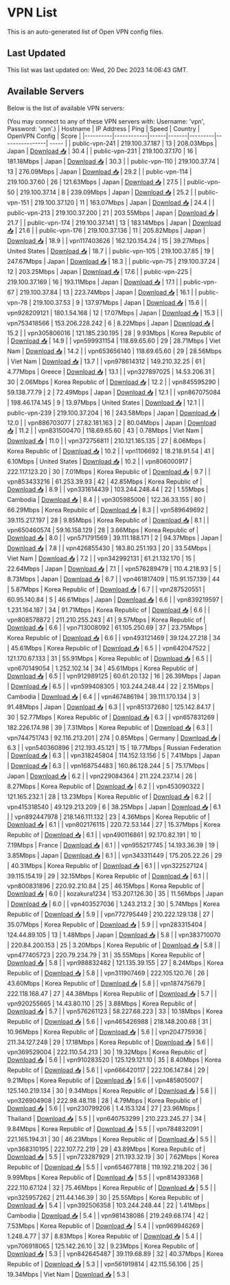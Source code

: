 # VPN List

This is an auto-generated list of Open VPN config files.

## Last Updated

This list was last updated on: Wed, 20 Dec 2023 14:06:43 GMT.

## Available Servers

Below is the list of available VPN servers:

(You may connect to any of these VPN servers with: Username: 'vpn', Password: 'vpn'.)
| Hostname | IP Address | Ping | Speed | Country | OpenVPN Config | Score |
|----------|------------|------|-------|---------|----------------| ----- |
| public-vpn-241 | 219.100.37.187 | 13 | 208.03Mbps | Japan | [Download 📥](./configs/server_0_JP.ovpn) | 30.4 |
| public-vpn-231 | 219.100.37.170 | 16 | 181.18Mbps | Japan | [Download 📥](./configs/server_1_JP.ovpn) | 30.3 |
| public-vpn-110 | 219.100.37.74 | 13 | 276.09Mbps | Japan | [Download 📥](./configs/server_2_JP.ovpn) | 29.2 |
| public-vpn-114 | 219.100.37.60 | 26 | 121.63Mbps | Japan | [Download 📥](./configs/server_3_JP.ovpn) | 27.5 |
| public-vpn-50 | 219.100.37.14 | 8 | 239.09Mbps | Japan | [Download 📥](./configs/server_4_JP.ovpn) | 25.2 |
| public-vpn-151 | 219.100.37.120 | 11 | 163.07Mbps | Japan | [Download 📥](./configs/server_5_JP.ovpn) | 24.4 |
| public-vpn-213 | 219.100.37.200 | 21 | 203.55Mbps | Japan | [Download 📥](./configs/server_6_JP.ovpn) | 21.7 |
| public-vpn-174 | 219.100.37.141 | 13 | 183.14Mbps | Japan | [Download 📥](./configs/server_7_JP.ovpn) | 21.6 |
| public-vpn-176 | 219.100.37.136 | 11 | 205.82Mbps | Japan | [Download 📥](./configs/server_8_JP.ovpn) | 18.9 |
| vpn117403626 | 162.120.154.24 | 15 | 39.27Mbps | United States | [Download 📥](./configs/server_9_US.ovpn) | 18.7 |
| public-vpn-105 | 219.100.37.85 | 19 | 247.67Mbps | Japan | [Download 📥](./configs/server_10_JP.ovpn) | 18.3 |
| public-vpn-75 | 219.100.37.24 | 12 | 203.25Mbps | Japan | [Download 📥](./configs/server_11_JP.ovpn) | 17.6 |
| public-vpn-225 | 219.100.37.169 | 16 | 193.11Mbps | Japan | [Download 📥](./configs/server_12_JP.ovpn) | 17.1 |
| public-vpn-67 | 219.100.37.84 | 13 | 223.74Mbps | Japan | [Download 📥](./configs/server_13_JP.ovpn) | 16.1 |
| public-vpn-78 | 219.100.37.53 | 9 | 137.97Mbps | Japan | [Download 📥](./configs/server_14_JP.ovpn) | 15.6 |
| vpn928209121 | 180.1.54.168 | 12 | 17.07Mbps | Japan | [Download 📥](./configs/server_15_JP.ovpn) | 15.3 |
| vpn753418566 | 153.206.228.242 | 6 | 8.22Mbps | Japan | [Download 📥](./configs/server_16_JP.ovpn) | 15.2 |
| vpn305806016 | 121.185.230.195 | 28 | 9.93Mbps | Korea Republic of | [Download 📥](./configs/server_17_KR.ovpn) | 14.9 |
| vpn599931154 | 118.69.65.60 | 29 | 28.71Mbps | Viet Nam | [Download 📥](./configs/server_18_VN.ovpn) | 14.2 |
| vpn653656140 | 118.69.65.60 | 29 | 28.56Mbps | Viet Nam | [Download 📥](./configs/server_19_VN.ovpn) | 13.7 |
| vpn978614312 | 149.210.32.25 | 61 | 4.77Mbps | Greece | [Download 📥](./configs/server_20_GR.ovpn) | 13.1 |
| vpn327897025 | 14.53.206.31 | 30 | 2.06Mbps | Korea Republic of | [Download 📥](./configs/server_21_KR.ovpn) | 12.2 |
| vpn845595290 | 59.138.77.79 | 2 | 72.49Mbps | Japan | [Download 📥](./configs/server_22_JP.ovpn) | 12.1 |
| vpn867075084 | 198.46.174.145 | 9 | 13.97Mbps | United States | [Download 📥](./configs/server_23_US.ovpn) | 12.1 |
| public-vpn-239 | 219.100.37.204 | 16 | 243.58Mbps | Japan | [Download 📥](./configs/server_24_JP.ovpn) | 12.0 |
| vpn886703077 | 27.82.181.163 | 2 | 80.04Mbps | Japan | [Download 📥](./configs/server_25_JP.ovpn) | 11.2 |
| vpn831500470 | 118.69.65.60 | 43 | 0.78Mbps | Viet Nam | [Download 📥](./configs/server_26_VN.ovpn) | 11.0 |
| vpn372756811 | 210.121.165.135 | 27 | 8.06Mbps | Korea Republic of | [Download 📥](./configs/server_27_KR.ovpn) | 10.2 |
| vpn1106692 | 18.218.91.54 | 41 | 6.10Mbps | United States | [Download 📥](./configs/server_28_US.ovpn) | 10.2 |
| vpn806000917 | 222.117.123.20 | 30 | 7.01Mbps | Korea Republic of | [Download 📥](./configs/server_29_KR.ovpn) | 9.7 |
| vpn853433216 | 61.253.39.93 | 42 | 42.85Mbps | Korea Republic of | [Download 📥](./configs/server_30_KR.ovpn) | 8.9 |
| vpn331614439 | 103.244.248.44 | 22 | 1.55Mbps | Cambodia | [Download 📥](./configs/server_31_KH.ovpn) | 8.4 |
| vpn305985006 | 122.36.33.155 | 80 | 66.29Mbps | Korea Republic of | [Download 📥](./configs/server_32_KR.ovpn) | 8.3 |
| vpn589649692 | 39.115.217.197 | 28 | 9.85Mbps | Korea Republic of | [Download 📥](./configs/server_33_KR.ovpn) | 8.1 |
| vpn650460574 | 59.16.158.129 | 28 | 3.66Mbps | Korea Republic of | [Download 📥](./configs/server_34_KR.ovpn) | 8.0 |
| vpn571791569 | 39.111.188.171 | 2 | 94.37Mbps | Japan | [Download 📥](./configs/server_35_JP.ovpn) | 7.8 |
| vpn426855430 | 183.80.251.193 | 20 | 33.54Mbps | Viet Nam | [Download 📥](./configs/server_36_VN.ovpn) | 7.2 |
| vpn342992131 | 61.21.132.170 | 15 | 22.64Mbps | Japan | [Download 📥](./configs/server_37_JP.ovpn) | 7.1 |
| vpn576289479 | 110.4.218.93 | 5 | 8.73Mbps | Japan | [Download 📥](./configs/server_38_JP.ovpn) | 6.7 |
| vpn461817409 | 115.91.157.139 | 44 | 5.87Mbps | Korea Republic of | [Download 📥](./configs/server_39_KR.ovpn) | 6.7 |
| vpn287520551 | 60.95.140.84 | 5 | 46.61Mbps | Japan | [Download 📥](./configs/server_40_JP.ovpn) | 6.6 |
| vpn839219597 | 1.231.164.187 | 34 | 91.71Mbps | Korea Republic of | [Download 📥](./configs/server_41_KR.ovpn) | 6.6 |
| vpn808578872 | 211.210.255.243 | 41 | 9.57Mbps | Korea Republic of | [Download 📥](./configs/server_42_KR.ovpn) | 6.6 |
| vpn713008092 | 61.105.250.69 | 37 | 23.75Mbps | Korea Republic of | [Download 📥](./configs/server_43_KR.ovpn) | 6.6 |
| vpn493121469 | 39.124.27.218 | 34 | 45.61Mbps | Korea Republic of | [Download 📥](./configs/server_44_KR.ovpn) | 6.5 |
| vpn642047522 | 121.170.67.133 | 31 | 55.91Mbps | Korea Republic of | [Download 📥](./configs/server_45_KR.ovpn) | 6.5 |
| vpn670149054 | 1.252.102.14 | 34 | 45.61Mbps | Korea Republic of | [Download 📥](./configs/server_46_KR.ovpn) | 6.5 |
| vpn912989125 | 60.61.20.132 | 16 | 26.39Mbps | Japan | [Download 📥](./configs/server_47_JP.ovpn) | 6.5 |
| vpn599408305 | 103.244.248.44 | 22 | 2.15Mbps | Cambodia | [Download 📥](./configs/server_48_KH.ovpn) | 6.4 |
| vpn467486194 | 39.111.170.134 | 3 | 91.48Mbps | Japan | [Download 📥](./configs/server_49_JP.ovpn) | 6.3 |
| vpn851372680 | 125.142.84.17 | 30 | 52.77Mbps | Korea Republic of | [Download 📥](./configs/server_50_KR.ovpn) | 6.3 |
| vpn657831269 | 182.226.174.98 | 39 | 7.31Mbps | Korea Republic of | [Download 📥](./configs/server_51_KR.ovpn) | 6.3 |
| vpn744751743 | 92.116.213.201 | 274 | 0.85Mbps | Germany | [Download 📥](./configs/server_52_DE.ovpn) | 6.3 |
| vpn540360896 | 212.193.45.121 | 15 | 19.77Mbps | Russian Federation | [Download 📥](./configs/server_53_RU.ovpn) | 6.3 |
| vpn318245804 | 114.152.13.156 | 5 | 7.41Mbps | Japan | [Download 📥](./configs/server_54_JP.ovpn) | 6.3 |
| vpn168754483 | 160.86.128.244 | 5 | 75.17Mbps | Japan | [Download 📥](./configs/server_55_JP.ovpn) | 6.2 |
| vpn229084364 | 211.224.237.14 | 26 | 8.27Mbps | Korea Republic of | [Download 📥](./configs/server_56_KR.ovpn) | 6.2 |
| vpn453090322 | 121.165.232.1 | 28 | 13.23Mbps | Korea Republic of | [Download 📥](./configs/server_57_KR.ovpn) | 6.2 |
| vpn415318540 | 49.129.213.209 | 6 | 38.25Mbps | Japan | [Download 📥](./configs/server_58_JP.ovpn) | 6.1 |
| vpn892447978 | 218.146.111.132 | 23 | 4.36Mbps | Korea Republic of | [Download 📥](./configs/server_59_KR.ovpn) | 6.1 |
| vpn802176115 | 220.72.53.144 | 27 | 15.37Mbps | Korea Republic of | [Download 📥](./configs/server_60_KR.ovpn) | 6.1 |
| vpn490116861 | 92.170.82.191 | 10 | 7.19Mbps | France | [Download 📥](./configs/server_61_FR.ovpn) | 6.1 |
| vpn955217745 | 14.193.36.39 | 19 | 3.85Mbps | Japan | [Download 📥](./configs/server_62_JP.ovpn) | 6.1 |
| vpn343311449 | 175.205.22.26 | 29 | 40.31Mbps | Korea Republic of | [Download 📥](./configs/server_63_KR.ovpn) | 6.1 |
| vpn322527124 | 39.115.154.19 | 29 | 32.15Mbps | Korea Republic of | [Download 📥](./configs/server_64_KR.ovpn) | 6.1 |
| vpn800831896 | 220.92.210.84 | 25 | 46.15Mbps | Korea Republic of | [Download 📥](./configs/server_65_KR.ovpn) | 6.0 |
| kozakura1234 | 153.207.126.30 | 35 | 11.56Mbps | Japan | [Download 📥](./configs/server_66_JP.ovpn) | 6.0 |
| vpn403527036 | 1.243.213.2 | 30 | 5.74Mbps | Korea Republic of | [Download 📥](./configs/server_67_KR.ovpn) | 5.9 |
| vpn772795449 | 210.222.129.138 | 27 | 35.07Mbps | Korea Republic of | [Download 📥](./configs/server_68_KR.ovpn) | 5.9 |
| vpn283315404 | 124.44.89.105 | 13 | 1.48Mbps | Japan | [Download 📥](./configs/server_69_JP.ovpn) | 5.8 |
| vpn383710070 | 220.84.200.153 | 25 | 3.20Mbps | Korea Republic of | [Download 📥](./configs/server_70_KR.ovpn) | 5.8 |
| vpn477405723 | 220.79.234.79 | 31 | 35.55Mbps | Korea Republic of | [Download 📥](./configs/server_71_KR.ovpn) | 5.8 |
| vpn988832482 | 121.135.39.155 | 27 | 8.24Mbps | Korea Republic of | [Download 📥](./configs/server_72_KR.ovpn) | 5.8 |
| vpn311907469 | 222.105.120.76 | 26 | 43.60Mbps | Korea Republic of | [Download 📥](./configs/server_73_KR.ovpn) | 5.8 |
| vpn187475679 | 222.118.168.47 | 27 | 44.38Mbps | Korea Republic of | [Download 📥](./configs/server_74_KR.ovpn) | 5.7 |
| vpn920255665 | 14.43.80.110 | 25 | 3.88Mbps | Korea Republic of | [Download 📥](./configs/server_75_KR.ovpn) | 5.7 |
| vpn576261123 | 58.227.68.223 | 33 | 10.18Mbps | Korea Republic of | [Download 📥](./configs/server_76_KR.ovpn) | 5.6 |
| vpn465426988 | 218.148.200.68 | 31 | 10.96Mbps | Korea Republic of | [Download 📥](./configs/server_77_KR.ovpn) | 5.6 |
| vpn204775936 | 211.34.127.248 | 29 | 17.18Mbps | Korea Republic of | [Download 📥](./configs/server_78_KR.ovpn) | 5.6 |
| vpn369529004 | 222.110.54.213 | 30 | 19.32Mbps | Korea Republic of | [Download 📥](./configs/server_79_KR.ovpn) | 5.6 |
| vpn910283520 | 125.129.121.10 | 35 | 8.40Mbps | Korea Republic of | [Download 📥](./configs/server_80_KR.ovpn) | 5.6 |
| vpn666420117 | 222.106.147.84 | 29 | 9.21Mbps | Korea Republic of | [Download 📥](./configs/server_81_KR.ovpn) | 5.6 |
| vpn485805007 | 125.140.219.134 | 30 | 9.34Mbps | Korea Republic of | [Download 📥](./configs/server_82_KR.ovpn) | 5.6 |
| vpn326904908 | 222.98.48.118 | 28 | 4.79Mbps | Korea Republic of | [Download 📥](./configs/server_83_KR.ovpn) | 5.6 |
| vpn230799206 | 1.4.153.124 | 27 | 23.96Mbps | Thailand | [Download 📥](./configs/server_84_TH.ovpn) | 5.5 |
| vpn640753299 | 210.223.245.27 | 34 | 9.84Mbps | Korea Republic of | [Download 📥](./configs/server_85_KR.ovpn) | 5.5 |
| vpn784832091 | 221.165.194.31 | 30 | 46.23Mbps | Korea Republic of | [Download 📥](./configs/server_86_KR.ovpn) | 5.5 |
| vpn368310195 | 222.107.72.219 | 29 | 43.89Mbps | Korea Republic of | [Download 📥](./configs/server_87_KR.ovpn) | 5.5 |
| vpn723287929 | 211.193.32.19 | 30 | 7.62Mbps | Korea Republic of | [Download 📥](./configs/server_88_KR.ovpn) | 5.5 |
| vpn654677818 | 119.192.218.202 | 36 | 9.99Mbps | Korea Republic of | [Download 📥](./configs/server_89_KR.ovpn) | 5.5 |
| vpn814393368 | 222.110.67.124 | 32 | 75.46Mbps | Korea Republic of | [Download 📥](./configs/server_90_KR.ovpn) | 5.5 |
| vpn325957262 | 211.44.146.39 | 30 | 25.55Mbps | Korea Republic of | [Download 📥](./configs/server_91_KR.ovpn) | 5.4 |
| vpn392506358 | 103.244.248.44 | 22 | 1.41Mbps | Cambodia | [Download 📥](./configs/server_92_KH.ovpn) | 5.4 |
| vpn981438086 | 219.249.68.174 | 42 | 7.53Mbps | Korea Republic of | [Download 📥](./configs/server_93_KR.ovpn) | 5.4 |
| vpn969946269 | 1.248.4.77 | 37 | 8.83Mbps | Korea Republic of | [Download 📥](./configs/server_94_KR.ovpn) | 5.4 |
| vpn706918065 | 125.142.26.10 | 32 | 9.23Mbps | Korea Republic of | [Download 📥](./configs/server_95_KR.ovpn) | 5.3 |
| vpn842645487 | 39.119.68.89 | 32 | 40.37Mbps | Korea Republic of | [Download 📥](./configs/server_96_KR.ovpn) | 5.3 |
| vpn561919814 | 42.115.56.106 | 25 | 19.34Mbps | Viet Nam | [Download 📥](./configs/server_97_VN.ovpn) | 5.3 |
